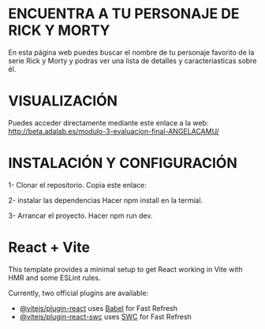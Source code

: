 # ENCUENTRA A TU PERSONAJE DE RICK Y MORTY
En esta página web puedes buscar el nombre de tu personaje favorito de la serie Rick y Morty y podras ver una lista de detalles y caracteríasticas sobre él.

# VISUALIZACIÓN
Puedes acceder directamente mediante este enlace a la web: http://beta.adalab.es/modulo-3-evaluacion-final-ANGELACAMU/

# INSTALACIÓN Y CONFIGURACIÓN
 1- Clonar el repositorio.
     Copia este enlace:

 2- instalar las dependencias
     Hacer npm install en la termial.

 3- Arrancar el proyecto.
     Hacer npm run dev.




# React + Vite

This template provides a minimal setup to get React working in Vite with HMR and some ESLint rules.

Currently, two official plugins are available:

- [@vitejs/plugin-react](https://github.com/vitejs/vite-plugin-react/blob/main/packages/plugin-react/README.md) uses [Babel](https://babeljs.io/) for Fast Refresh
- [@vitejs/plugin-react-swc](https://github.com/vitejs/vite-plugin-react-swc) uses [SWC](https://swc.rs/) for Fast Refresh
